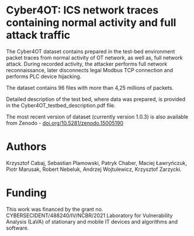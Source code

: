 # Cyber4OT: ICS network traces containing normal activity and full attack traffic

The Cyber4OT dataset contains prepared in the test-bed environment packet
traces from normal activity of OT network, as well as, full network attack.
During recorded activity, the attacker performs full network reconnaissance,
later disconnects legal Modbus TCP connection and performs PLC device hijacking.

The dataset contains 96 files with more than 4,25 millions of packets.

Detailed description of the test bed, where data was prepared, is provided in 
the Cyber4OT_testbed_description.pdf file.

The most recent version of dataset (currently version 1.0.3) is also available from 
Zenodo - [doi.org/10.5281/zenodo.15005190](https://doi.org/10.5281/zenodo.15005190)

# Authors

Krzysztof Cabaj,
Sebastian Plamowski,
Patryk Chaber,
Maciej Ławryńczuk,
Piotr Marusak,
Robert Nebeluk,
Andrzej Wojtulewicz,
Krzysztof Zarzycki.

# Funding

This work was financed by the grant no. CYBERSECIDENT/488240/IV/NCBR/2021 
Laboratory for Vulnerability Analysis (LaVA) of stationary and mobile IT 
devices and algorithms and software.
